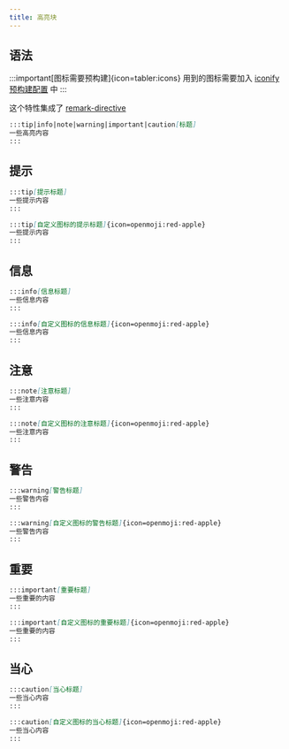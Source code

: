 ```yaml
---
title: 高亮块
---
```


## 语法

:::important[图标需要预构建]{icon=tabler:icons}
用到的图标需要加入 [iconify 预构建配置](/reference/default-theme/#preBuildIconifyIcons) 中
:::

这个特性集成了 [remark-directive](https://github.com/remarkjs/remark-directive)

```md
:::tip|info|note|warning|important|caution[标题]
一些高亮内容
:::
```

## 提示

```md live
:::tip[提示标题]
一些提示内容
:::

:::tip[自定义图标的提示标题]{icon=openmoji:red-apple}
一些提示内容
:::
```

## 信息

```md live
:::info[信息标题]
一些信息内容
:::

:::info[自定义图标的信息标题]{icon=openmoji:red-apple}
一些信息内容
:::
```

## 注意

```md live
:::note[注意标题]
一些注意内容
:::

:::note[自定义图标的注意标题]{icon=openmoji:red-apple}
一些注意内容
:::
```

## 警告

```md live
:::warning[警告标题]
一些警告内容
:::

:::warning[自定义图标的警告标题]{icon=openmoji:red-apple}
一些警告内容
:::
```
## 重要

```md live
:::important[重要标题]
一些重要的内容
:::

:::important[自定义图标的重要标题]{icon=openmoji:red-apple}
一些重要的内容
:::
```

## 当心
```md live
:::caution[当心标题]
一些当心内容
:::

:::caution[自定义图标的当心标题]{icon=openmoji:red-apple}
一些当心内容
:::
```

